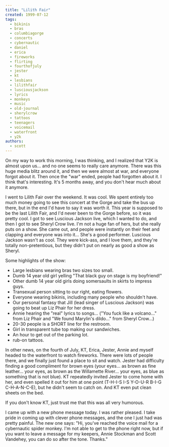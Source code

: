 ```yaml
---
title: "Lilith Fair"
created: 1999-07-12
tags:
  - bikinis
  - bras
  - columbiagorge
  - concerts
  - cybernautic
  - daniel
  - erica
  - fireworks
  - flirting
  - fourthofjuly
  - jester
  - kt
  - lesbians
  - lilithfair
  - lusciousjackson
  - lyrics
  - monkeys
  - music
  - old-journal
  - sherylcrow
  - tattoos
  - teenagers
  - voicemail
  - waterfront
  - y2k
authors:
  - scott
---
```


On my way to work this morning, I was thinking, and I realized that Y2K is almost upon us... and no one seems to really care anymore. There was this huge media blitz around it, and then we were almost at war, and everyone forgot about it. Then once the "war" ended, people had forgotten about it. I think that's interesting. It's 5 months away, and you don't hear much about it anymore.

I went to Lilith Fair over the weekend. It was cool. We spent entirely too much money going to see this concert at the Gorge and take the bus up there, but in the end I'd have to say it was worth it. This year is supposed to be the last Lilith Fair, and I'd never been to the Gorge before, so it was pretty cool. I got to see Luscious Jackson live, which I wanted to do, and then I got to see Sheryl Crow live. I'm not a huge fan of hers, but she really puts on a show. She came out, and people were instantly on their feet and clapping and everyone was into it... She's a good performer. Luscious Jackson wasn't as cool. They were kick-ass, and I love them, and they're totally non-pretentious, but they didn't put on nearly as good a show as Sheryl.

Some highlights of the show:

- Large lesbians wearing bras two sizes too small.
- Dumb 14 year old girl yelling "That black guy on stage is my boyfriend!"
- Other dumb 14 year old girls doing somersaults in skirts to impress guys.
- Transexual person sitting to our right, eating flowers.
- Everyone wearing bikinis, including many people who shouldn't have.
- Our personal fantasy that Jill (lead singer of Luscious Jackson) was going to beat up Liz Phair for her dress.
- Annie hearing the "real" lyrics to songs... ("You fuck like a volcano..." from Liz Phair and "We found Marylin's dildo..." from Sheryl Crow...)
- 20-30 people is a SHORT line for the restroom.
- Girl in transparent tube top making our sandwiches.
- An hour to get out of the parking lot.
- rub-on tattoos.

In other news, on the fourth of July, KT, Erica, Jester, Annie and myself headed to the waterfront to watch fireworks. There were lots of people there, and we finally just found a place to sit and watch. Jester had difficulty finding a good compliment for brown eyes (your eyes... as brown as fine leather... your eyes, as brown as the Willamette River... your eyes, as blue as something that is not blue). KT repeatedly invited Jester to come home with her, and even spelled it out for him at one point (T-H-I-S I-S Y-O-U-R B-I-G C-H-A-N-C-E), but he didn't seem to catch on. And KT even put clean sheets on the bed.

If you don't know KT, just trust me that this was all very humorous.

I came up with a new phone message today. I was rather pleased. I take pride in coming up with clever phone messages, and the one I just had was pretty painful. The new one says: "Hi, you've reached the voice mail for a cybernautic spider monkey. I'm not able to get to the phone right now, but if you want to leave a message for my keepers, Annie Stockman and Scott Vandehey, you can do so after the tone. Thanks."
